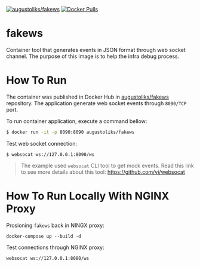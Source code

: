 [![augustoliks/fakews](https://img.shields.io/badge/docker--hub-augustoliks/fakews:latest-blue.svg)](https://hub.docker.com/r/augustoliks/fakews)
[![Docker Pulls](https://img.shields.io/docker/pulls/augustoliks/fakews.svg)](https://hub.docker.com/r/augustoliks/fakews/)

# fakews

Container tool that generates events in JSON format through web socket channel. The purpose of this image is to help the infra debug process.

# How To Run

The container was published in Docker Hub in [augustoliks/fakews](https://hub.docker.com/r/augustoliks/fakews) repository. The application generate web socket events through `8090/TCP` port.

To run container application, execute a command bellow:

```bash
$ docker run -it -p 8090:8090 augustoliks/fakews
```

Test web socket connection:

```shell
$ websocat ws://127.0.0.1:8090/ws
```

> The example used `websocat` CLI tool to get mock events. Read this link to see more details about this tool: https://github.com/vi/websocat

# How To Run Locally With NGINX Proxy

Prosioning `fakews` back in NINGX proxy:

```shell
docker-compose up --build -d
```

Test connections through NGINX proxy:

```shell
websocat ws://127.0.0.1:8080/ws
```
